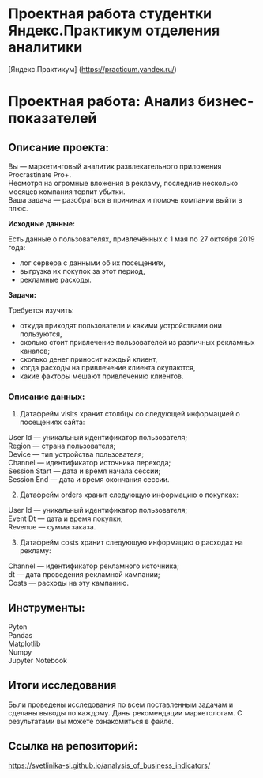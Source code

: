 # **Проектная работа студентки Яндекс.Практикум отделения аналитики**
[Яндекс.Практикум] (https://practicum.yandex.ru/)

#  Проектная работа: Анализ бизнес-показателей

## Описание проекта:
Вы — маркетинговый аналитик развлекательного приложения Procrastinate Pro+.     
Несмотря на огромные вложения в рекламу, последние несколько месяцев компания терпит убытки.     
Ваша задача — разобраться в причинах и помочь компании выйти в плюс.      
  
    
**Исходные данные:** 
    
Есть данные о пользователях, привлечённых с 1 мая по 27 октября 2019 года:  
  
 - лог сервера с данными об их посещениях,  
 - выгрузка их покупок за этот период,  
 - рекламные расходы.  
    
**Задачи:**   
      
Требуется изучить:  

 - откуда приходят пользователи и какими устройствами они пользуются,
 - сколько стоит привлечение пользователей из различных рекламных каналов;
 - сколько денег приносит каждый клиент,
 - когда расходы на привлечение клиента окупаются,
 - какие факторы мешают привлечению клиентов.
    


### Описание данных:
1. Датафрейм visits хранит столбцы со следующей информацией о посещениях сайта:  

User Id — уникальный идентификатор пользователя;  
Region — страна пользователя;   
Device — тип устройства пользователя;  
Channel — идентификатор источника перехода;  
Session Start — дата и время начала сессии;  
Session End — дата и время окончания сессии. 

2. Датафрейм orders хранит следующую информацию о покупках:  

User Id — уникальный идентификатор пользователя;  
Event Dt — дата и время покупки;  
Revenue — сумма заказа.  

3. Датафрейм costs хранит следующую информацию о расходах на рекламу:  

Channel — идентификатор рекламного источника;  
dt — дата проведения рекламной кампании;  
Costs — расходы на эту кампанию.  

## Инструменты:  
Pyton  
Pandas  
Matplotlib  
Numpy  
Jupyter Notebook  

## Итоги исследования
Были проведены исследования по всем поставленным задачам и сделаны выводы по каждому. 
Даны рекомендации маркетологам.
С результатами вы можете ознакомиться в файле.

## Ссылка на репозиторий: 
https://svetlinika-sl.github.io/analysis_of_business_indicators/

